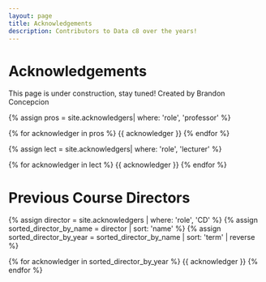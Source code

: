```yaml
---
layout: page
title: Acknowledgements
description: Contributors to Data c8 over the years!
---
```


# Acknowledgements 

This page is under construction, stay tuned!
Created by Brandon Concepcion

{% assign pros = site.acknowledgers| where: 'role', 'professor' %}

<div class="role flex">
{% for acknowledger in pros %}
{{ acknowledger }}
{% endfor %}
</div>

{% assign lect = site.acknowledgers| where: 'role', 'lecturer' %}

<div class="role flex">
{% for acknowledger in lect %}
{{ acknowledger }}
{% endfor %}
</div>

# Previous Course Directors

{% assign director = site.acknowledgers | where: 'role', 'CD' %}
{% assign sorted_director_by_name = director | sort: 'name' %}
{% assign sorted_director_by_year = sorted_director_by_name | sort: 'term' | reverse %}

<div class="role flex">
{% for acknowledger in sorted_director_by_year %}
{{ acknowledger }}
{% endfor %}
</div>
